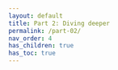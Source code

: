 ```yaml
---
layout: default
title: Part 2: Diving deeper
permalink: /part-02/
nav_order: 4
has_children: true
has_toc: true
---
```


